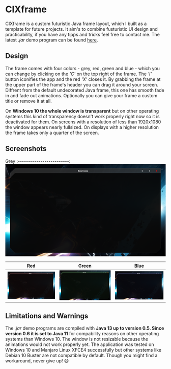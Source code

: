 # CIXframe
 CIXframe is a custom futuristic Java frame layout, which I built as a template for future projects. It aim's to combine fusturistic UI design and practicability, if you have any tipps and tricks feel free to contact me. The latest *.jar* demo program can be found [here](/CIXframe/cix_v0.7.jar).
 
## Design
 The frame comes with four colors - grey, red, green and blue - which you can change by clicking on the *'C'* on the top right of the frame. The *'I'* button iconifies the app and the  red *'X'* closes it. By grabbing the frame at the upper part of the frame's header you can drag it around your screen. Diffrent from the default undecorated Java frame, this one has smooth fade in and fade out animations. Optionally you can give your frame a custom title or remove it at all.
 
 On **Windows 10 the whole window is transparent** but on other operating systems this kind of transparency doesn't work properly right now so it is deactivated for them. On screens with a resolution of less than 1920x1080 the window appears nearly fullsized. On displays with a higher resolution the frame takes only a quarter of the screen.
 
## Screenshots
 Grey
 :-------------------------:
 ![Grey](/CIXframe/screenshots/cix_v0.7_grey.png?raw=true "on Windows 10")
 
 Red | Green | Blue
:-------------------------:|:-------------------------:|:-------------------------:
 ![Red](/CIXframe/screenshots/cix_v0.7_red.png?raw=true "on Windows 10") | ![Green](/CIXframe/screenshots/cix_v0.7_green.png?raw=true "on Windows 10")| ![Blue](/CIXframe/screenshots/cix_v0.7_blue.png?raw=true "on Windows 10")
 
## Limitations and Warnings
 The *.jar* demo programs are compiled with **Java 13 up to version 0.5. Since version 0.6 it is set to Java 11** for compability reasons on other operating systems than Windows 10. The window is not resizable because the animations would not work properly yet. The application was tested on Windows 10 and Manjaro Linux XFCE4 successfully but other systems like Debian 10 Buster are not compatible by default. Though you might find a workaround, never give up! :smile:
